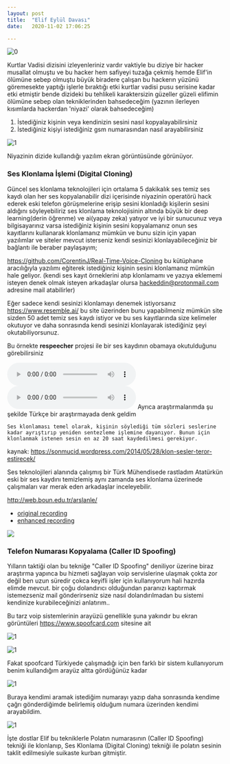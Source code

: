 ```yaml
---
layout: post
title:  "Elif Eylül Davası"
date:   2020-11-02 17:06:25

---
```


![0](https://hackeddin.com/elifin-ölümü/0.jpg)

Kurtlar Vadisi dizisini izleyenleriniz vardır vaktiyle bu diziye bir hacker musallat olmuştu ve bu hacker hem safiyeyi tuzağa çekmiş hemde Elif'in ölümüne sebep olmuştu büyük biradere çalışan bu hackerın yüzünü göremesekte yaptığı işlerle bıraktığı etki kurtlar vadisi pusu serisine kadar etki etmiştir bende dizideki bu tehlikeli karaktersizin güzeller güzeli elifimin ölümüne sebep olan tekniklerinden bahsedeceğim (yazının ilerleyen kısımlarda hackerdan 'niyazi' olarak bahsedeceğim)

1. İstediğiniz kişinin veya kendinizin sesini nasıl kopyalayabilirsiniz 
2. İstediğiniz kişiyi istediğiniz gsm numarasından nasıl arayabilirsiniz

![1](https://hackeddin.com/elifin-ölümü/1.jpeg)

Niyazinin dizide kullandığı yazılım ekran görüntüsünde görünüyor.

### Ses Klonlama İşlemi (Digital Cloning)

Güncel ses klonlama teknolojileri için ortalama 5 dakikalık ses temiz ses kaydı olan her ses kopyalanabilir dizi içerisinde niyazinin operatörü hack ederek eski telefon görüşmelerine erişip sesini klonladığı kişilerin sesini aldığını söyleyebiliriz ses klonlama teknolojisinin altında büyük bir deep learning(derin öğrenme) ve ai(yapay zeka) yatıyor ve iyi bir sunucunuz veya bilgisayarınız varsa istediğiniz kişinin sesini kopyalamanız onun ses kayıtlarını kullanarak klonlamanız mümkün ve bunu sizin için yapan yazılımlar ve siteler mevcut isterseniz kendi sesinizi klonlayabileceğiniz bir bağlantı ile beraber paylaşayım;

https://github.com/CorentinJ/Real-Time-Voice-Cloning bu kütüphane aracılığıyla yazılımı eğiterek istediğiniz kişinin sesini klonlamanız mümkün hale geliyor. (kendi ses kayıt örneklerini atıp klonlamamı ve yazıya eklememi isteyen denek olmak isteyen arkadaşlar olursa hackeddin@protonmail.com adresine mail atabilirler)

Eğer sadece kendi sesinizi klonlamayı denemek istiyorsanız https://www.resemble.ai/ bu site üzerinden bunu yapabilmeniz mümkün site sizden 50 adet temiz ses kaydı istiyor ve bu ses kayıtlarında size kelimeler okutuyor ve daha sonrasında kendi sesinizi klonlayarak istediğiniz şeyi okutabiliyorsunuz.



Bu örnekte **respeecher**  projesi ile bir ses kaydının obamaya okutulduğunu görebilirsiniz

<audio class="audio-player1" controls="" volume="0.1">
        <source src="https://hackeddin.com/elifin-ölümü/1.mp3" type="audio/mpeg">
        Your browser does not support the audio element.
      </audio>
<audio class="audio-player1" controls="" volume="0.1">
        <source src="https://hackeddin.com/elifin-ölümü/2.mp3" type="audio/mpeg">
        Your browser does not support the audio element.
      </audio>
Ayrıca araştırmalarımda şu şekilde Türkçe bir araştırmayada denk geldim



`Ses klonlaması temel olarak, kişinin söylediği tüm sözleri seslerine  kadar ayrıştırıp yeniden sentezleme işlemine dayanıyor. Bunun için  klonlanmak istenen sesin en az 20 saat kaydedilmesi gerekiyor.`

kaynak: https://sonmucid.wordpress.com/2014/05/28/klon-sesler-teror-estirecek/



Ses teknolojileri alanında çalışmış bir Türk Mühendisede rastladım Atatürkün eski bir ses kaydını temizlemiş aynı zamanda ses klonlama üzerinede çalışmaları var merak eden arkadaşlar inceleyebilir.

http://web.boun.edu.tr/arslanle/

-  [   original recording ](http://hamlin.cc.boun.edu.tr/~arslanle/onorig.wav)
-  [   enhanced recording ](http://hamlin.cc.boun.edu.tr/~arslanle/onenh.wav)  

![](http://hamlin.cc.boun.edu.tr/~arslanle/levar2.jpg)

### Telefon Numarası Kopyalama (Caller ID Spoofing)

Yılların taktiği olan bu tekniğe "Caller ID Spoofing" deniliyor üzerine biraz araştırma yapınca bu hizmeti sağlayan voip servislerine ulaşmak çokta zor değil ben uzun süredir çokca keyifli işler için kullanıyorum hali hazırda elimde mevcut. bir çoğu dolandırıcı olduğundan paranızı kaptırmak istemezseniz mail gönderirseniz size nasıl dolandırılmadan bu sistemi kendinize kurabileceğinizi anlatırım..

Bu tarz voip sistemlerinin arayüzü genellikle şuna yakındır bu ekran görüntüleri  https://www.spoofcard.com sitesine ait

![1](https://hackeddin.com/elifin-ölümü/3.png)

![1](https://hackeddin.com/elifin-ölümü/4.png)

Fakat spoofcard Türkiyede çalışmadığı için ben farklı bir sistem kullanıyorum benim kullandığım arayüz altta gördüğünüz kadar

![1](https://hackeddin.com/elifin-ölümü/5.png)

Buraya kendimi aramak istediğim numarayı yazıp daha sonrasında kendime çağrı gönderdiğimde belirlemiş olduğum numara üzerinden kendimi arayabildim.

![1](https://hackeddin.com/elifin-ölümü/2.jpg)





İşte dostlar Elif bu tekniklerle Polatın numarasının (Caller ID Spoofing) tekniği ile klonlanıp, Ses Klonlama (Digital Cloning) tekniği ile polatın sesinin taklit edilmesiyle suikaste kurban gitmiştir. 
